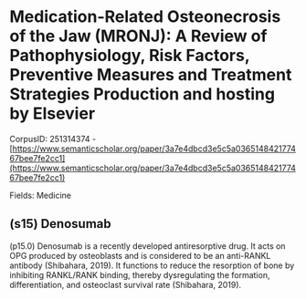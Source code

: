 # Medication-Related Osteonecrosis of the Jaw (MRONJ): A Review of Pathophysiology, Risk Factors, Preventive Measures and Treatment Strategies Production and hosting by Elsevier

CorpusID: 251314374 - [https://www.semanticscholar.org/paper/3a7e4dbcd3e5c5a036514842177467bee7fe2cc1](https://www.semanticscholar.org/paper/3a7e4dbcd3e5c5a036514842177467bee7fe2cc1)

Fields: Medicine

## (s15) Denosumab
(p15.0) Denosumab is a recently developed antiresorptive drug. It acts on OPG produced by osteoblasts and is considered to be an anti-RANKL antibody (Shibahara, 2019). It functions to reduce the resorption of bone by inhibiting RANKL/RANK binding, thereby dysregulating the formation, differentiation, and osteoclast survival rate (Shibahara, 2019).

